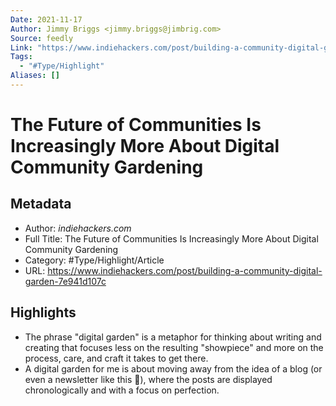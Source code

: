```yaml
---
Date: 2021-11-17
Author: Jimmy Briggs <jimmy.briggs@jimbrig.com>
Source: feedly
Link: "https://www.indiehackers.com/post/building-a-community-digital-garden-7e941d107c"
Tags:
  - "#Type/Highlight"
Aliases: []
---
```


# The Future of Communities Is Increasingly More About Digital Community Gardening

## Metadata

* Author: *indiehackers.com*
* Full Title: The Future of Communities Is Increasingly More About Digital Community Gardening
* Category: #Type/Highlight/Article
* URL: https://www.indiehackers.com/post/building-a-community-digital-garden-7e941d107c

## Highlights

* The phrase "digital garden" is a metaphor for thinking about writing and creating that focuses less on the resulting "showpiece" and more on the process, care, and craft it takes to get there.
* A digital garden for me is about moving away from the idea of a blog (or even a newsletter like this 😬), where the posts are displayed chronologically and with a focus on perfection.

